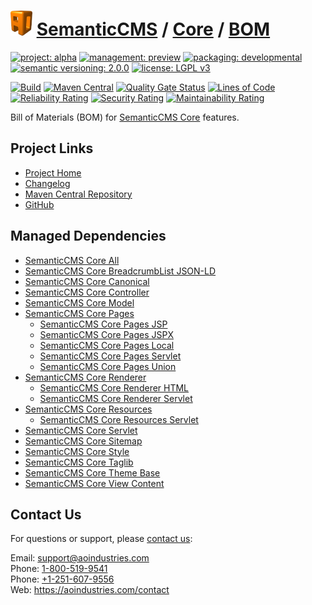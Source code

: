 # [<img src="ao-logo.png" alt="AO Logo" width="35" height="40">](https://github.com/ao-apps) [SemanticCMS](https://github.com/ao-apps/semanticcms) / [Core](https://github.com/ao-apps/semanticcms-core) / [BOM](https://github.com/ao-apps/semanticcms-core-bom)

[![project: alpha](https://semanticcms.com/ao-badges/project-alpha.svg)](https://aoindustries.com/life-cycle#project-alpha)
[![management: preview](https://semanticcms.com/ao-badges/management-preview.svg)](https://aoindustries.com/life-cycle#management-preview)
[![packaging: developmental](https://semanticcms.com/ao-badges/packaging-developmental.svg)](https://aoindustries.com/life-cycle#packaging-developmental)  
[![semantic versioning: 2.0.0](https://semanticcms.com/ao-badges/semver-2.0.0.svg)](http://semver.org/spec/v2.0.0.html)
[![license: LGPL v3](https://semanticcms.com/ao-badges/license-lgpl-3.0.svg)](https://www.gnu.org/licenses/lgpl-3.0)

[![Build](https://github.com/ao-apps/semanticcms-core-bom/workflows/Build/badge.svg?branch=master)](https://github.com/ao-apps/semanticcms-core-bom/actions?query=workflow%3ABuild)
[![Maven Central](https://maven-badges.herokuapp.com/maven-central/com.semanticcms/semanticcms-core-bom/badge.svg)](https://maven-badges.herokuapp.com/maven-central/com.semanticcms/semanticcms-core-bom)
[![Quality Gate Status](https://sonarcloud.io/api/project_badges/measure?branch=master&project=com.semanticcms%3Asemanticcms-core-bom&metric=alert_status)](https://sonarcloud.io/dashboard?branch=master&id=com.semanticcms%3Asemanticcms-core-bom)
[![Lines of Code](https://sonarcloud.io/api/project_badges/measure?branch=master&project=com.semanticcms%3Asemanticcms-core-bom&metric=ncloc)](https://sonarcloud.io/component_measures?branch=master&id=com.semanticcms%3Asemanticcms-core-bom&metric=ncloc)  
[![Reliability Rating](https://sonarcloud.io/api/project_badges/measure?branch=master&project=com.semanticcms%3Asemanticcms-core-bom&metric=reliability_rating)](https://sonarcloud.io/component_measures?branch=master&id=com.semanticcms%3Asemanticcms-core-bom&metric=Reliability)
[![Security Rating](https://sonarcloud.io/api/project_badges/measure?branch=master&project=com.semanticcms%3Asemanticcms-core-bom&metric=security_rating)](https://sonarcloud.io/component_measures?branch=master&id=com.semanticcms%3Asemanticcms-core-bom&metric=Security)
[![Maintainability Rating](https://sonarcloud.io/api/project_badges/measure?branch=master&project=com.semanticcms%3Asemanticcms-core-bom&metric=sqale_rating)](https://sonarcloud.io/component_measures?branch=master&id=com.semanticcms%3Asemanticcms-core-bom&metric=Maintainability)

Bill of Materials (BOM) for [SemanticCMS Core](https://github.com/ao-apps/semanticcms-core) features.

## Project Links
* [Project Home](https://semanticcms.com/core/bom/)
* [Changelog](https://semanticcms.com/core/bom/changelog)
* [Maven Central Repository](https://search.maven.org/artifact/com.semanticcms/semanticcms-core-bom)
* [GitHub](https://github.com/ao-apps/semanticcms-core-bom)

## Managed Dependencies
* [SemanticCMS Core All](https://github.com/ao-apps/semanticcms-core-all)
* [SemanticCMS Core BreadcrumbList JSON-LD](https://github.com/ao-apps/semanticcms-core-breadcrumblist-json-ld)
* [SemanticCMS Core Canonical](https://github.com/ao-apps/semanticcms-core-canonical)
* [SemanticCMS Core Controller](https://github.com/ao-apps/semanticcms-core-controller)
* [SemanticCMS Core Model](https://github.com/ao-apps/semanticcms-core-model)
* [SemanticCMS Core Pages](https://github.com/ao-apps/semanticcms-core-pages)
    * [SemanticCMS Core Pages JSP](https://github.com/ao-apps/semanticcms-core-pages-jsp)
    * [SemanticCMS Core Pages JSPX](https://github.com/ao-apps/semanticcms-core-pages-jspx)
    * [SemanticCMS Core Pages Local](https://github.com/ao-apps/semanticcms-core-pages-local)
    * [SemanticCMS Core Pages Servlet](https://github.com/ao-apps/semanticcms-core-pages-servlet)
    * [SemanticCMS Core Pages Union](https://github.com/ao-apps/semanticcms-core-pages-union)
* [SemanticCMS Core Renderer](https://github.com/ao-apps/semanticcms-core-renderer)
    * [SemanticCMS Core Renderer HTML](https://github.com/ao-apps/semanticcms-core-renderer-html)
    * [SemanticCMS Core Renderer Servlet](https://github.com/ao-apps/semanticcms-core-renderer-servlet)
* [SemanticCMS Core Resources](https://github.com/ao-apps/semanticcms-core-resources)
    * [SemanticCMS Core Resources Servlet](https://github.com/ao-apps/semanticcms-core-resources-servlet)
* [SemanticCMS Core Servlet](https://github.com/ao-apps/semanticcms-core-servlet)
* [SemanticCMS Core Sitemap](https://github.com/ao-apps/semanticcms-core-sitemap)
* [SemanticCMS Core Style](https://github.com/ao-apps/semanticcms-core-style)
* [SemanticCMS Core Taglib](https://github.com/ao-apps/semanticcms-core-taglib)
* [SemanticCMS Core Theme Base](https://github.com/ao-apps/semanticcms-core-theme-base)
* [SemanticCMS Core View Content](https://github.com/ao-apps/semanticcms-core-view-content)

## Contact Us
For questions or support, please [contact us](https://aoindustries.com/contact):

Email: [support@aoindustries.com](mailto:support@aoindustries.com)  
Phone: [1-800-519-9541](tel:1-800-519-9541)  
Phone: [+1-251-607-9556](tel:+1-251-607-9556)  
Web: https://aoindustries.com/contact
